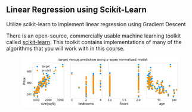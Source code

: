 ## Linear Regression using Scikit-Learn

Utilize  scikit-learn to implement linear regression using Gradient Descent

There is an open-source, commercially usable machine learning toolkit called [scikit-learn](https://scikit-learn.org/stable/index.html). This toolkit contains implementations of many of the algorithms that you will work with in this course.

<figure>
    <img src="./output.png" style="width:1200px;" >
</figure>
